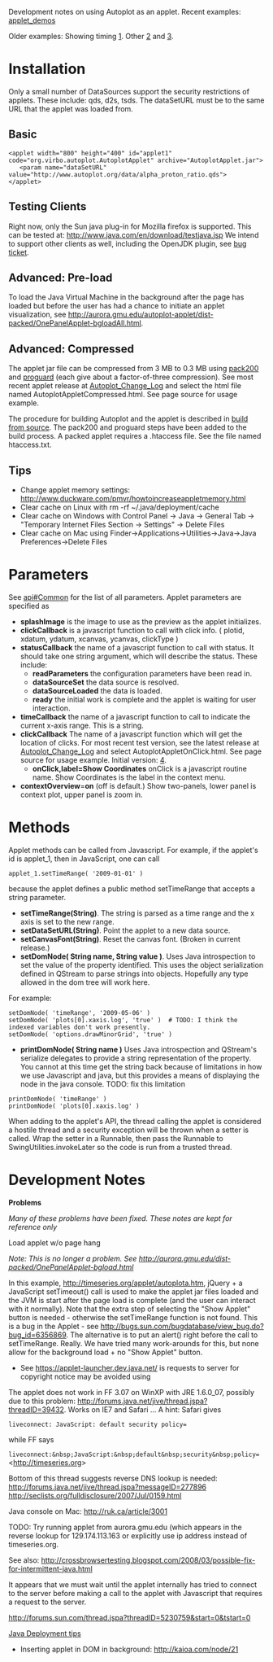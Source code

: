 Development notes on using Autoplot as an applet. Recent examples:
[applet_demos](applet_demos.md)

Older examples: Showing timing
[1](http://aurora.gmu.edu/autoplot-applet/dist-packed/OnePanelApplet-bgloadAll.html).
Other [2](http://autoplot.org/applet/production/) and
[3](http://aurora.gmu.edu/autoplot-applet/dist-packed).

# Installation

Only a small number of DataSources support the security restrictions of
applets. These include: qds, d2s, tsds. The dataSetURL must be to the
same URL that the applet was loaded from.

## Basic

    <applet width="800" height="400" id="applet1" code="org.virbo.autoplot.AutoplotApplet" archive="AutoplotApplet.jar">
       <param name="dataSetURL" value="http://www.autoplot.org/data/alpha_proton_ratio.qds">          
    </applet>

## Testing Clients

Right now, only the Sun java plug-in for Mozilla firefox is supported.
This can be tested at: <http://www.java.com/en/download/testjava.jsp> We
intend to support other clients as well, including the OpenJDK plugin,
see [bug
ticket](http://sourceforge.net/tracker/?func=detail&aid=3219816&group_id=199733&atid=970682).

## Advanced: Pre-load

To load the Java Virtual Machine in the background after the page has
loaded but before the user has had a chance to initiate an applet
visualization, see
<http://aurora.gmu.edu/autoplot-applet/dist-packed/OnePanelApplet-bgloadAll.html>.

## Advanced: Compressed

The applet jar file can be compressed from 3 MB to 0.3 MB using
[pack200](http://java.sun.com/j2se/1.5.0/docs/guide/deployment/deployment-guide/pack200.html)
and [proguard](http://proguard.sourceforge.net/) (each give about a
factor-of-three compression). See most recent applet release at
[Autoplot_Change_Log](Autoplot_Change_Log.md) and select the html file named
AutoplotAppletCompressed.html. See page source for usage example.

The procedure for building Autoplot and the applet is described in
[build from source](Autoplot_from_source.md "wikilink"). The pack200 and
proguard steps have been added to the build process. A packed applet
requires a .htaccess file. See the file named htaccess.txt.

## Tips

  - Change applet memory settings:
    <http://www.duckware.com/pmvr/howtoincreaseappletmemory.html>
  - Clear cache on Linux with rm -rf \~/.java/deployment/cache
  - Clear cache on Windows with Control Panel -\> Java -\> General Tab
    -\> "Temporary Internet Files Section -\> Settings" -\> Delete Files
  - Clear cache on Mac using
    Finder-\>Applications-\>Utilities-\>Java-\>Java Preferences-\>Delete
    Files

# Parameters

See [api\#Common](api.md#common "wikilink") for the list of all parameters.
Applet parameters are specified as <param name="NAME" value="VALUE">

  - **splashImage** is the image to use as the preview as the applet
    initializes.
  - **clickCallback** is a javascript function to call with click info.
    <clickCallback>( plotid, xdatum, ydatum, xcanvas, ycanvas, clickType
    )
  - **statusCallback** the name of a javascript function to call with
    status. It should take one string argument, which will describe the
    status. These include:
      - **readParameters** the configuration parameters have been read
        in.
      - **dataSourceSet** the data source is resolved.
      - **dataSourceLoaded** the data is loaded.
      - **ready** the initial work is complete and the applet is waiting
        for user interaction.
  - **timeCallback** the name of a javascript function to call to
    indicate the current x-axis range. This is a string.
  - **clickCallback** The name of a javascript function which will get
    the location of clicks. For most recent test version, see the latest
    release at [Autoplot\_Change\_Log](Autoplot_Change_Log.md "wikilink")
    and select AutoplotAppletOnClick.html. See page source for usage
    example. Initial version:
    [4](http://www.sarahandjeremy.net/jeremy/applet/AutoplotApplet.html).
      - **onClick,label=Show Coordinates** onClick is a javascript
        routine name. Show Coordinates is the label in the context menu.
  - **contextOverview**=**on** (off is default.) Show two-panels, lower
    panel is context plot, upper panel is zoom in.

# Methods

Applet methods can be called from Javascript. For example, if the
applet's id is applet\_1, then in JavaScript, one can call

```
applet_1.setTimeRange( '2009-01-01' )
```
because the applet defines a public method setTimeRange that accepts a
string parameter.

  - **setTimeRange(String)**. The string is parsed as a time range and
    the x axis is set to the new range.
  - **setDataSetURL(String)**. Point the applet to a new data source.
  - **setCanvasFont(String)**. Reset the canvas font. (Broken in current
    release.)
  - **setDomNode( String name, String value )**. Uses Java introspection
    to set the value of the property identified. This uses the object
    serialization defined in QStream to parse strings into objects.
    Hopefully any type allowed in the dom tree will work here.

For example:

    setDomNode( 'timeRange', '2009-05-06' )
    setDomNode( 'plots[0].xaxis.log', 'true' )  # TODO: I think the indexed variables don't work presently.
    setDomNode( 'options.drawMinorGrid', 'true' )

  - **printDomNode( String name )** Uses Java introspection and
    QStream's serialize delegates to provide a string representation of
    the property. You cannot at this time get the string back because of
    limitations in how we use Javascript and java, but this provides a
    means of displaying the node in the java console. TODO: fix this
    limitation

<!-- end list -->

    printDomNode( 'timeRange' )
    printDomNode( 'plots[0].xaxis.log' )

When adding to the applet's API, the thread calling the applet is
considered a hostile thread and a security exception will be thrown when
a setter is called. Wrap the setter in a Runnable, then pass the
Runnable to SwingUtilities.invokeLater so the code is run from a trusted
thread.

# Development Notes

**Problems**

*Many of these problems have been fixed. These notes are kept for
reference only*

Load applet w/o page hang

*Note: This is no longer a problem. See
<http://aurora.gmu.edu/dist-packed/OnePanelApplet-bgload.html>*

In this example, <http://timeseries.org/applet/autoplota.htm>, jQuery +
a JavaScript setTimeout() call is used to make the applet jar files
loaded and the JVM is start after the page load is complete (and the
user can interact with it normally). Note that the extra step of
selecting the "Show Applet" button is needed - otherwise the
setTimeRange function is not found. This is a bug in the Applet - see
<http://bugs.sun.com/bugdatabase/view_bug.do?bug_id=6356869>. The
alternative is to put an alert() right before the call to setTimeRange.
Really. We have tried many work-arounds for this, but none allow for the
background load + no "Show Applet" button.

  - See <https://applet-launcher.dev.java.net/> is requests to server
    for copyright notice may be avoided using
        <param name="codebase_lookup" value="false">

The applet does not work in FF 3.07 on WinXP with JRE 1.6.0\_07,
possibly due to this problem:
<http://forums.java.net/jive/thread.jspa?threadID=39432>. Works on IE7
and Safari ... A hint: Safari gives

```
liveconnect: JavaScript: default security policy=
```
while FF says

`liveconnect:&nbsp;JavaScript:&nbsp;default&nbsp;security&nbsp;policy=`&lt;http://timeseries.org&gt;

Bottom of this thread suggests reverse DNS lookup is needed:
<http://forums.java.net/jive/thread.jspa?messageID=277896>
<http://seclists.org/fulldisclosure/2007/Jul/0159.html>

Java console on Mac: <http://ruk.ca/article/3001>

TODO: Try running applet from aurora.gmu.edu (which appears in the
reverse lookup for 129.174.113.163 or explicitly use ip address instead
of timeseries.org.

See also:
<http://crossbrowsertesting.blogspot.com/2008/03/possible-fix-for-intermittent-java.html>

It appears that we must wait until the applet internally has tried to
connect to the server before making a call to the applet with Javascript
that requires a request to the server.

<http://forums.sun.com/thread.jspa?threadID=5230759&start=0&tstart=0>

[Java Deployment tips](:Image:TS-1319.pdf.md "wikilink")

  - Inserting applet in DOM in background: <http://kaioa.com/node/21>

